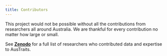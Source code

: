 ```yaml
---
title: Contributors
---
```

This project would not be possible without all the contributions from researchers all around Australia. We are thankful for every contribution no matter how large or small.

See <ins>**[Zenodo](https://doi.org/10.5281/zenodo.3568417)**</ins> for a full list of researchers who contributed data and expertise to AusTraits.
